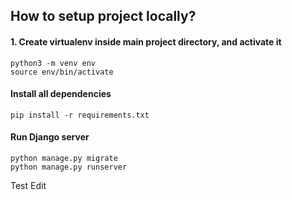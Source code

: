 ## How to setup project locally?

#### 1. Create virtualenv inside main project directory, and activate it

``` shell script
python3 -m venv env
source env/bin/activate
```

#### Install all dependencies

``` shell script
pip install -r requirements.txt
```

#### Run Django server

``` shell script
python manage.py migrate
python manage.py runserver
```

Test Edit
